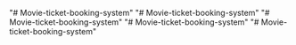 "# Movie-ticket-booking-system" 
"# Movie-ticket-booking-system" 
"# Movie-ticket-booking-system" 
"# Movie-ticket-booking-system" 
"# Movie-ticket-booking-system" 
